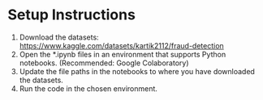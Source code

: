 # Setup Instructions

1. Download the datasets: https://www.kaggle.com/datasets/kartik2112/fraud-detection
2. Open the *.ipynb files in an environment that supports Python notebooks. (Recommended: Google Colaboratory)
3. Update the file paths in the notebooks to where you have downloaded the datasets.
4. Run the code in the chosen environment.
